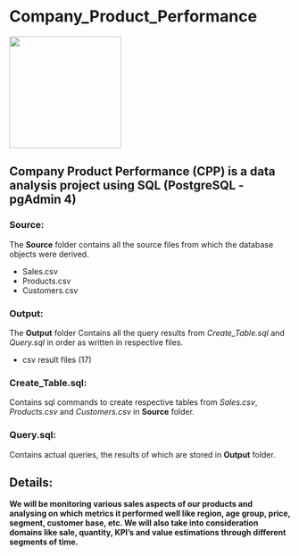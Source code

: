 # Company_Product_Performance
<img src="https://uxwing.com/wp-content/themes/uxwing/download/business-professional-services/company-enterprise-icon.png" width=200 height=200>

## Company Product Performance (CPP) is a data analysis project using SQL (PostgreSQL - pgAdmin 4)

### Source:
The **Source** folder contains all the source files from which the database objects were derived. <br>
* Sales.csv <br>
* Products.csv <br>
* Customers.csv

### Output:
The **Output** folder Contains all the query results from *Create_Table.sql* and *Query.sql* in order as written in respective files. <br>
* csv result files (17)

### Create_Table.sql:
Contains sql commands to create respective tables from *Sales.csv*, *Products.csv* and *Customers.csv* in **Source** folder.

### Query.sql:
Contains actual queries, the results of which are stored in **Output** folder.

## Details:
**We will be monitoring various sales aspects of our products and analysing on which metrics it performed well like region, age group, price, segment, customer base, etc. We will also take into consideration domains like sale, quantity, KPI’s and value estimations through different segments of time.**
